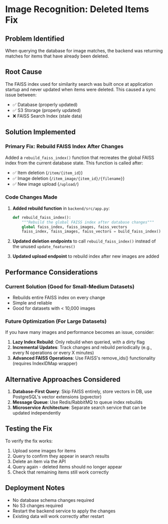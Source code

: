 # Image Recognition: Deleted Items Fix

## Problem Identified
When querying the database for image matches, the backend was returning matches for items that have already been deleted.

## Root Cause
The FAISS index used for similarity search was built once at application startup and never updated when items were deleted. This caused a sync issue between:
- ✅ Database (properly updated)  
- ✅ S3 Storage (properly updated)
- ❌ FAISS Search Index (stale data)

## Solution Implemented

### Primary Fix: Rebuild FAISS Index After Changes
Added a `rebuild_faiss_index()` function that recreates the global FAISS index from the current database state. This function is called after:
- ✅ Item deletion (`/item/{item_id}`)
- ✅ Image deletion (`/item_image/{item_id}/{filename}`)  
- ✅ New image upload (`/upload/`)

### Code Changes Made
1. **Added rebuild function** in `backend/src/app.py`:
   ```python
   def rebuild_faiss_index():
       """Rebuild the global FAISS index after database changes"""
       global faiss_index, faiss_images, faiss_vectors
       faiss_index, faiss_images, faiss_vectors = build_faiss_index()
   ```

2. **Updated deletion endpoints** to call `rebuild_faiss_index()` instead of the unused `update_features()`

3. **Updated upload endpoint** to rebuild index after new images are added

## Performance Considerations

### Current Solution (Good for Small-Medium Datasets)
- Rebuilds entire FAISS index on every change
- Simple and reliable
- Good for datasets with < 10,000 images

### Future Optimization (For Large Datasets)
If you have many images and performance becomes an issue, consider:

1. **Lazy Index Rebuild**: Only rebuild when queried, with a dirty flag
2. **Incremental Updates**: Track changes and rebuild periodically (e.g., every N operations or every X minutes)
3. **Advanced FAISS Operations**: Use FAISS's remove_ids() functionality (requires IndexIDMap wrapper)

## Alternative Approaches Considered

1. **Database-First Query**: Skip FAISS entirely, store vectors in DB, use PostgreSQL's vector extensions (pgvector)
2. **Message Queue**: Use Redis/RabbitMQ to queue index rebuilds
3. **Microservice Architecture**: Separate search service that can be updated independently

## Testing the Fix

To verify the fix works:

1. Upload some images for items
2. Query to confirm they appear in search results  
3. Delete an item via the API
4. Query again - deleted items should no longer appear
5. Check that remaining items still work correctly

## Deployment Notes

- No database schema changes required
- No S3 changes required  
- Restart the backend service to apply the changes
- Existing data will work correctly after restart
